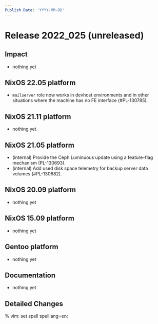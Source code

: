 ```yaml
---
Publish Date: 'YYYY-MM-DD'
---
```


# Release 2022_025 (unreleased)

## Impact

- nothing yet

## NixOS 22.05 platform

- `mailserver` role now works in devhost environments and in other situations
  where the machine has no FE interface (#PL-130785).


## NixOS 21.11 platform

- nothing yet

## NixOS 21.05 platform

- (internal) Provide the Ceph Luminuous update using a feature-flag mechanism (PL-130693).
- (internal) Add used disk space telemetry for backup server data volumes (#PL-130682).

## NixOS 20.09 platform

- nothing yet

## NixOS 15.09 platform

- nothing yet

## Gentoo platform

- nothing yet

## Documentation

- nothing yet

## Detailed Changes

% vim: set spell spelllang=en:
